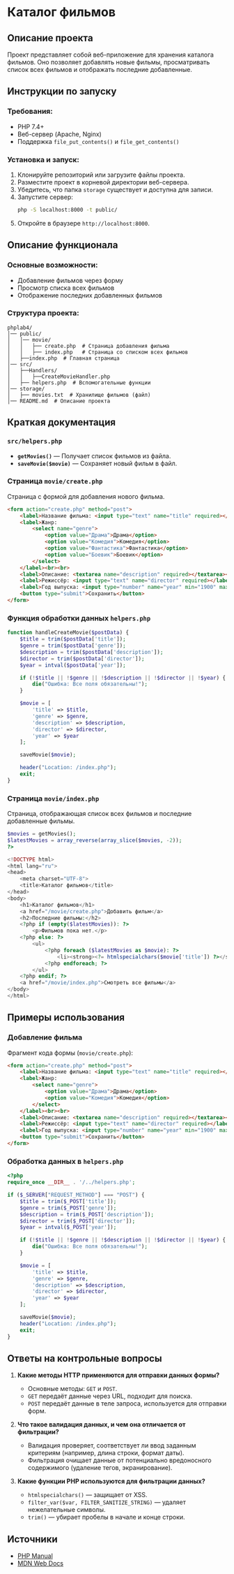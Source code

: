# Каталог фильмов

## Описание проекта  
Проект представляет собой веб-приложение для хранения каталога фильмов. Оно позволяет добавлять новые фильмы, просматривать список всех фильмов и отображать последние добавленные.

## Инструкции по запуску  

### Требования:  
- PHP 7.4+  
- Веб-сервер (Apache, Nginx)  
- Поддержка `file_put_contents()` и `file_get_contents()`

### Установка и запуск:  
1. Клонируйте репозиторий или загрузите файлы проекта.  
2. Разместите проект в корневой директории веб-сервера.  
3. Убедитесь, что папка `storage` существует и доступна для записи.  
4. Запустите сервер:  
   ```sh
   php -S localhost:8000 -t public/
   ```
5. Откройте в браузере `http://localhost:8000`.

## Описание функционала  

### Основные возможности:  
- Добавление фильмов через форму  
- Просмотр списка всех фильмов  
- Отображение последних добавленных фильмов  

### Структура проекта:  
```
phplab4/
│── public/
│   │── movie/
│   │   ├── create.php  # Страница добавления фильма
│   │   ├── index.php   # Страница со списком всех фильмов
│   ├──index.php  # Главная страница
│── src/
│   ├──Handlers/
│   │   ├──CreateMovieHandler.php
│   ├── helpers.php  # Вспомогательные функции
│── storage/
│   ├── movies.txt  # Хранилище фильмов (файл)
│── README.md  # Описание проекта
```

## Краткая документация  

### `src/helpers.php`  
- **`getMovies()`** — Получает список фильмов из файла.  
- **`saveMovie($movie)`** — Сохраняет новый фильм в файл.  

### Страница `movie/create.php`  
Страница с формой для добавления нового фильма.

```html
<form action="create.php" method="post">
    <label>Название фильма: <input type="text" name="title" required></label><br><br>
    <label>Жанр:
        <select name="genre">
            <option value="Драма">Драма</option>
            <option value="Комедия">Комедия</option>
            <option value="Фантастика">Фантастика</option>
            <option value="Боевик">Боевик</option>
        </select>
    </label><br><br>
    <label>Описание: <textarea name="description" required></textarea></label><br><br>
    <label>Режиссёр: <input type="text" name="director" required></label><br><br>
    <label>Год выпуска: <input type="number" name="year" min="1900" max="<?= date('Y') ?>" required></label><br><br>
    <button type="submit">Сохранить</button>
</form>
```

### Функция обработки данных `helpers.php`

```php
function handleCreateMovie($postData) {
    $title = trim($postData['title']);
    $genre = trim($postData['genre']);
    $description = trim($postData['description']);
    $director = trim($postData['director']);
    $year = intval($postData['year']);

    if (!$title || !$genre || !$description || !$director || !$year) {
        die("Ошибка: Все поля обязательны!");
    }

    $movie = [
        'title' => $title,
        'genre' => $genre,
        'description' => $description,
        'director' => $director,
        'year' => $year
    ];

    saveMovie($movie);

    header("Location: /index.php");
    exit;
}
```

### Страница `movie/index.php`  
Страница, отображающая список всех фильмов и последние добавленные фильмы.

```php
$movies = getMovies();
$latestMovies = array_reverse(array_slice($movies, -2));
?>

<!DOCTYPE html>
<html lang="ru">
<head>
    <meta charset="UTF-8">
    <title>Каталог фильмов</title>
</head>
<body>
    <h1>Каталог фильмов</h1>
    <a href="/movie/create.php">Добавить фильм</a>
    <h2>Последние фильмы:</h2>
    <?php if (empty($latestMovies)): ?>
        <p>Фильмов пока нет.</p>
    <?php else: ?>
        <ul>
            <?php foreach ($latestMovies as $movie): ?>
                <li><strong><?= htmlspecialchars($movie['title']) ?></strong> (<span><?= htmlspecialchars($movie['genre']) ?>, <?= htmlspecialchars($movie['year']) ?></span>) - <?= htmlspecialchars($movie['description']) ?></li>
            <?php endforeach; ?>
        </ul>
    <?php endif; ?>
    <a href="/movie/index.php">Смотреть все фильмы</a>
</body>
</html>
```

## Примеры использования  

### Добавление фильма  
Фрагмент кода формы (`movie/create.php`):  
```html
<form action="create.php" method="post">
    <label>Название фильма: <input type="text" name="title" required></label><br><br>
    <label>Жанр:
        <select name="genre">
            <option value="Драма">Драма</option>
            <option value="Комедия">Комедия</option>
        </select>
    </label><br><br>
    <label>Описание: <textarea name="description" required></textarea></label><br><br>
    <label>Режиссёр: <input type="text" name="director" required></label><br><br>
    <label>Год выпуска: <input type="number" name="year" min="1900" max="<?= date('Y') ?>" required></label><br><br>
    <button type="submit">Сохранить</button>
</form>
```

### Обработка данных в `helpers.php`  
```php
<?php
require_once __DIR__ . '/../helpers.php';

if ($_SERVER["REQUEST_METHOD"] === "POST") {
    $title = trim($_POST['title']);
    $genre = trim($_POST['genre']);
    $description = trim($_POST['description']);
    $director = trim($_POST['director']);
    $year = intval($_POST['year']);

    if (!$title || !$genre || !$description || !$director || !$year) {
        die("Ошибка: Все поля обязательны!");
    }

    $movie = [
        'title' => $title,
        'genre' => $genre,
        'description' => $description,
        'director' => $director,
        'year' => $year
    ];

    saveMovie($movie);
    header("Location: /index.php");
    exit;
}
```

## Ответы на контрольные вопросы  

1. **Какие методы HTTP применяются для отправки данных формы?**  
   - Основные методы: `GET` и `POST`.  
   - `GET` передаёт данные через URL, подходит для поиска.  
   - `POST` передаёт данные в теле запроса, используется для отправки форм.

2. **Что такое валидация данных, и чем она отличается от фильтрации?**  
   - Валидация проверяет, соответствует ли ввод заданным критериям (например, длина строки, формат даты).  
   - Фильтрация очищает данные от потенциально вредоносного содержимого (удаление тегов, экранирование).

3. **Какие функции PHP используются для фильтрации данных?**  
   - `htmlspecialchars()` — защищает от XSS.  
   - `filter_var($var, FILTER_SANITIZE_STRING)` — удаляет нежелательные символы.  
   - `trim()` — убирает пробелы в начале и конце строки.

## Источники  
- [PHP Manual](https://www.php.net/manual/)  
- [MDN Web Docs](https://developer.mozilla.org/)